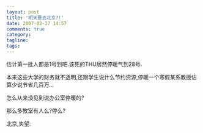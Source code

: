 ```yaml
---
layout: post
title: '明天要去北京?!'
date: 2007-02-27 14:57
comments: true
category: 
tagline: 
tags:
---
```

    

估计第一批人都是1号到吧.该死的THU居然停暖气到28号.

本来这些大学的财务就不透明,还跟学生说什么节约资源,停暖一个寒假某系教授估算少说节省几百万...

怎么从来没见到说办公室停暖的?

那么多教室有人么?停么?

北京,失望.
